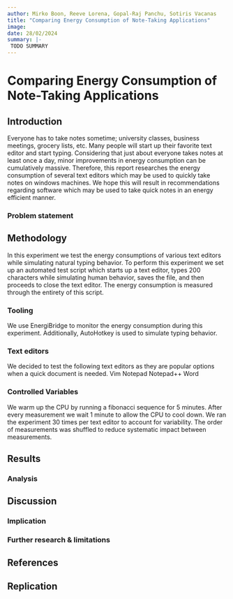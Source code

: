 ```yaml
---
author: Mirko Boon, Reeve Lorena, Gopal-Raj Panchu, Sotiris Vacanas
title: "Comparing Energy Consumption of Note-Taking Applications"
image: 
date: 28/02/2024
summary: |-
 TODO SUMMARY
---
```


# Comparing Energy Consumption of Note-Taking Applications
## Introduction
Everyone has to take notes sometime; university classes, business meetings, grocery lists, etc. Many people will start up their favorite text editor and start typing. Considering that just about everyone takes notes at least once a day, minor improvements in energy consumption can be cumulatively massive. Therefore, this report researches the energy consumption of several text editors which may be used to quickly take notes on windows machines. We hope this will result in recommendations regarding software which may be used to take quick notes in an energy efficient manner.
### Problem statement


## Methodology
In this experiment we test the energy consumptions of various text editors while simulating natural typing behavior. 
To perform this experiment we set up an automated test script which starts up a text editor, types 200 characters while simulating human behavior, saves the file, and then proceeds to close the text editor. 
The energy consumption is measured through the entirety of this script.

### Tooling
We use EnergiBridge to monitor the energy consumption during this experiment.
Additionally, AutoHotkey is used to simulate typing behavior.

### Text editors
We decided to test the following text editors as they are popular options when a quick document is needed.
Vim
Notepad
Notepad++
Word

### Controlled Variables
We warm up the CPU by running a fibonacci sequence for 5 minutes. 
After every measurement we wait 1 minute to allow the CPU to cool down.
We ran the experiment 30 times per text editor to account for variability.
The order of measurements was shuffled to reduce systematic impact between measurements.

## Results
### Analysis

## Discussion
### Implication
### Further research & limitations

## References
## Replication
